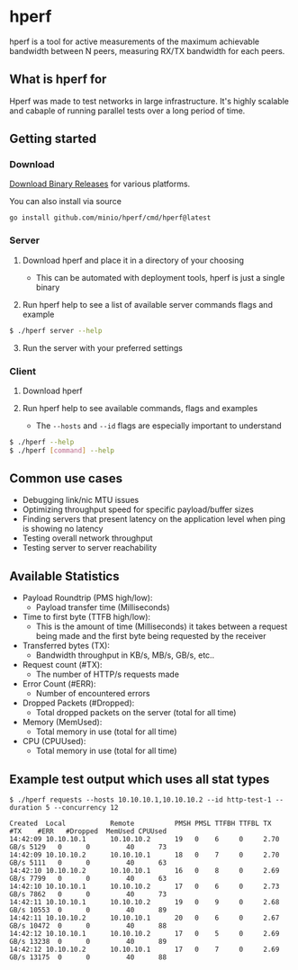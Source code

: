 # hperf

hperf is a tool for active measurements of the maximum achievable bandwidth between N peers, measuring RX/TX bandwidth for each peers.

## What is hperf for
Hperf was made to test networks in large infrastructure. It's highly scalable and cabaple of running parallel tests over
a long period of time. 

## Getting started

### Download
[Download Binary Releases](https://github.com/minio/hperf/releases) for various platforms.

You can also install via source

```
go install github.com/minio/hperf/cmd/hperf@latest
```

### Server
1. Download hperf and place it in a directory of your choosing
   - This can be automated with deployment tools, hperf is just a single binary

2. Run hperf help to see a list of available server commands flags and example

```bash
$ ./hperf server --help
```

3. Run the server with your preferred settings

### Client
1. Download hperf 

2. Run hperf help to see available commands, flags and examples
   - The `--hosts` and `--id` flags are especially important to understand

```bash
$ ./hperf --help
$ ./hperf [command] --help
```

## Common use cases
- Debugging link/nic MTU issues
- Optimizing throughput speed for specific payload/buffer sizes
- Finding servers that present latency on the application level when ping is showing no latency
- Testing overall network throughput
- Testing server to server reachability 

## Available Statistics
 - Payload Roundtrip (PMS high/low): 
   - Payload transfer time (Milliseconds)
 - Time to first byte (TTFB high/low): 
   - This is the amount of time (Milliseconds) it takes between a request being made and the first byte being requested by the receiver
 - Transferred bytes (TX): 
   - Bandwidth throughput in KB/s, MB/s, GB/s, etc..
 - Request count (#TX): 
   - The number of HTTP/s requests made
 - Error Count (#ERR): 
   - Number of encountered errors
 - Dropped Packets (#Dropped): 
   - Total dropped packets on the server (total for all time)
 - Memory (MemUsed): 
   - Total memory in use (total for all time)
 - CPU (CPUUsed): 
   - Total memory in use (total for all time)

## Example test output which uses all stat types
```
$ ./hperf requests --hosts 10.10.10.1,10.10.10.2 --id http-test-1 --duration 5 --concurrency 12

Created  Local           Remote          PMSH PMSL TTFBH TTFBL TX        #TX    #ERR   #Dropped  MemUsed CPUUsed
14:42:09 10.10.10.1      10.10.10.2      19   0    6     0     2.70 GB/s 5129   0      0         40      73
14:42:09 10.10.10.2      10.10.10.1      18   0    7     0     2.70 GB/s 5111   0      0         40      63
14:42:10 10.10.10.2      10.10.10.1      16   0    8     0     2.69 GB/s 7799   0      0         40      63
14:42:10 10.10.10.1      10.10.10.2      17   0    6     0     2.73 GB/s 7862   0      0         40      73
14:42:11 10.10.10.1      10.10.10.2      19   0    9     0     2.68 GB/s 10553  0      0         40      89
14:42:11 10.10.10.2      10.10.10.1      20   0    6     0     2.67 GB/s 10472  0      0         40      88
14:42:12 10.10.10.1      10.10.10.2      17   0    5     0     2.69 GB/s 13238  0      0         40      89
14:42:12 10.10.10.2      10.10.10.1      17   0    7     0     2.69 GB/s 13175  0      0         40      88
```
